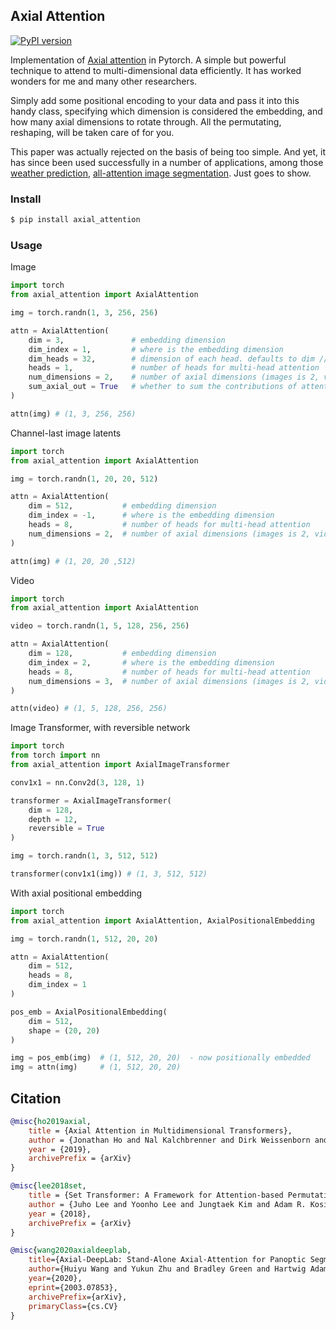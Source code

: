 ## Axial Attention

[![PyPI version](https://badge.fury.io/py/axial-attention.svg)](https://badge.fury.io/py/axial-attention)

Implementation of <a href="https://arxiv.org/abs/1912.12180">Axial attention</a> in Pytorch. A simple but powerful technique to attend to multi-dimensional data efficiently. It has worked wonders for me and many other researchers.

Simply add some positional encoding to your data and pass it into this handy class, specifying which dimension is considered the embedding, and how many axial dimensions to rotate through. All the permutating, reshaping, will be taken care of for you.

This paper was actually rejected on the basis of being too simple. And yet, it has since been used successfully in a number of applications, among those <a href="https://ai.googleblog.com/2020/03/a-neural-weather-model-for-eight-hour.html">weather prediction</a>, <a href="https://ai.googleblog.com/2020/08/axial-deeplab-long-range-modeling-in.html"> all-attention image segmentation</a>. Just goes to show.

### Install

```bash
$ pip install axial_attention
```

### Usage

Image

```python
import torch
from axial_attention import AxialAttention

img = torch.randn(1, 3, 256, 256)

attn = AxialAttention(
    dim = 3,               # embedding dimension
    dim_index = 1,         # where is the embedding dimension
    dim_heads = 32,        # dimension of each head. defaults to dim // heads if not supplied
    heads = 1,             # number of heads for multi-head attention
    num_dimensions = 2,    # number of axial dimensions (images is 2, video is 3, or more)
    sum_axial_out = True   # whether to sum the contributions of attention on each axis, or to run the input through them sequentially. defaults to true
)

attn(img) # (1, 3, 256, 256)
```

Channel-last image latents

```python
import torch
from axial_attention import AxialAttention

img = torch.randn(1, 20, 20, 512)

attn = AxialAttention(
    dim = 512,           # embedding dimension
    dim_index = -1,      # where is the embedding dimension
    heads = 8,           # number of heads for multi-head attention
    num_dimensions = 2,  # number of axial dimensions (images is 2, video is 3, or more)
)

attn(img) # (1, 20, 20 ,512)
```

Video

```python
import torch
from axial_attention import AxialAttention

video = torch.randn(1, 5, 128, 256, 256)

attn = AxialAttention(
    dim = 128,           # embedding dimension
    dim_index = 2,       # where is the embedding dimension
    heads = 8,           # number of heads for multi-head attention
    num_dimensions = 3,  # number of axial dimensions (images is 2, video is 3, or more)
)

attn(video) # (1, 5, 128, 256, 256)
```

Image Transformer, with reversible network

```python
import torch
from torch import nn
from axial_attention import AxialImageTransformer

conv1x1 = nn.Conv2d(3, 128, 1)

transformer = AxialImageTransformer(
    dim = 128,
    depth = 12,
    reversible = True
)

img = torch.randn(1, 3, 512, 512)

transformer(conv1x1(img)) # (1, 3, 512, 512)
```

With axial positional embedding

```python
import torch
from axial_attention import AxialAttention, AxialPositionalEmbedding

img = torch.randn(1, 512, 20, 20)

attn = AxialAttention(
    dim = 512,
    heads = 8,
    dim_index = 1
)

pos_emb = AxialPositionalEmbedding(
    dim = 512,
    shape = (20, 20)
)

img = pos_emb(img)  # (1, 512, 20, 20)  - now positionally embedded
img = attn(img)     # (1, 512, 20, 20)
```

## Citation

```bibtex
@misc{ho2019axial,
    title = {Axial Attention in Multidimensional Transformers},
    author = {Jonathan Ho and Nal Kalchbrenner and Dirk Weissenborn and Tim Salimans},
    year = {2019},
    archivePrefix = {arXiv}
}
```

```bibtex
@misc{lee2018set,
    title = {Set Transformer: A Framework for Attention-based Permutation-Invariant Neural Networks},
    author = {Juho Lee and Yoonho Lee and Jungtaek Kim and Adam R. Kosiorek and Seungjin Choi and Yee Whye Teh},
    year = {2018},
    archivePrefix = {arXiv}
}
```

```bibtex
@misc{wang2020axialdeeplab,
    title={Axial-DeepLab: Stand-Alone Axial-Attention for Panoptic Segmentation},
    author={Huiyu Wang and Yukun Zhu and Bradley Green and Hartwig Adam and Alan Yuille and Liang-Chieh Chen},
    year={2020},
    eprint={2003.07853},
    archivePrefix={arXiv},
    primaryClass={cs.CV}
}
```
